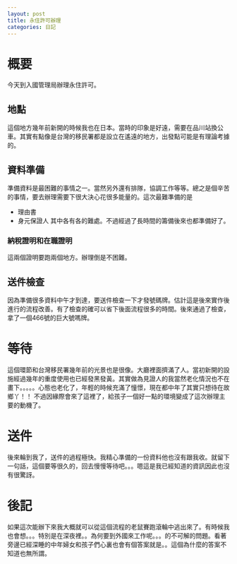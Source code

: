 ```yaml
---
layout: post
title: 永住許可辦理
categories: 日記
---
```

# 概要
今天到入國管理局辦理永住許可。
## 地點
這個地方幾年前新開的時候我也在日本。當時的印象是好遠，需要在品川站換公車。其實有點像是台灣的移民署都是設立在遙遠的地方，出發點可能是有理論考據的。

## 資料準備

準備資料是最困難的事情之一。當然另外還有排隊，協調工作等等。總之是個辛苦的事情，要去辦理需要下很大決心花很多能量的。這次最難準備的是
- 理由書
- 身元保證人
其中各有各的難處。不過經過了長時間的籌備後來也都準備好了。

### 納稅證明和在職證明
這兩個證明要跑兩個地方。辦理倒是不困難。

## 送件檢查
因為準備很多資料中午才到達，要送件檢查一下才發號碼牌。估計這是後來實作後進行的流程改善。有了檢查的確可以省下後面流程很多的時間。後來通過了檢查，拿了一個466號的巨大號嗎牌。

# 等待

這個環節和台灣移民署幾年前的光景也是很像。大廳裡面擠滿了人。當初新開的設施經過幾年的重度使用也已經發黑發黃。其實做為見證人的我當然老化情況也不在畫下。。。。。心態也老化了，年輕的時候充滿了憧憬，現在都中年了其實只想待在故鄉丫！！ 不過因緣際會來了這裡了，給孩子一個好一點的環境變成了這次辦理主要的動機了。

# 送件

後來輪到我了，送件的過程極快。我精心準備的一份資料他也沒有跟我收。就留下一句話，這個要等很久的，回去慢慢等待吧。。。嗯這是我已經知道的資訊因此也沒有很驚訝。

# 後記

如果這次能辦下來我大概就可以從這個流程的老鼠賽跑滾輪中逃出來了。有時候我也會想。。。特別是在深夜裡。。為何要到外國來工作呢。。。的不可解的問題。看著旁邊已經深睡的中年婦女和孩子們心裏也會有個答案就是。。這個為什麼的答案不知道也無所謂。 

